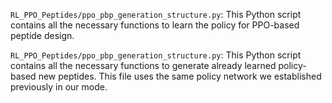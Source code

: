 `RL_PPO_Peptides/ppo_pbp_generation_structure.py`: This Python script contains all the necessary functions to learn the policy for PPO-based peptide design.

`RL_PPO_Peptides/ppo_pbp_generation_structure.py`: This Python script contains all the necessary functions to generate already learned policy-based new peptides. This file uses the same policy network we established previously in our mode.
